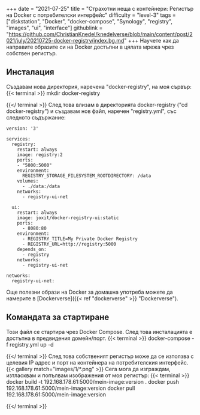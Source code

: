 +++
date = "2021-07-25"
title = "Страхотни неща с контейнери: Регистър на Docker с потребителски интерфейс"
difficulty = "level-3"
tags = ["diskstation", "Docker", "docker-compose", "Synology", "registry", "images", "ui", "interface"]
githublink = "https://github.com/ChristianKnedel/knedelverse/blob/main/content/post/2021/july/20210725-docker-registry/index.bg.md"
+++
Научете как да направите образите си на Docker достъпни в цялата мрежа чрез собствен регистър.
## Инсталация
Създавам нова директория, наречена "docker-registry", на моя сървър:
{{< terminal >}}
mkdir docker-registry

{{</ terminal >}}
След това влизам в директорията docker-registry ("cd docker-registry") и създавам нов файл, наречен "registry.yml", със следното съдържание:
```
version: '3'

services:
  registry:
    restart: always
    image: registry:2
    ports:
    - "5000:5000"
    environment:
      REGISTRY_STORAGE_FILESYSTEM_ROOTDIRECTORY: /data
    volumes:
      - ./data:/data
    networks:
      - registry-ui-net

  ui:
    restart: always
    image: joxit/docker-registry-ui:static
    ports:
      - 8080:80
    environment:
      - REGISTRY_TITLE=My Private Docker Registry
      - REGISTRY_URL=http://registry:5000
    depends_on:
      - registry
    networks:
      - registry-ui-net

networks:
  registry-ui-net:

```
Още полезни образи на Docker за домашна употреба можете да намерите в [Dockerverse]({{< ref "dockerverse" >}} "Dockerverse").
## Командата за стартиране
Този файл се стартира чрез Docker Compose. След това инсталацията е достъпна в предвидения домейн/порт.
{{< terminal >}}
docker-compose -f registry.yml up -d

{{</ terminal >}}
След това собственият регистър може да се използва с целевия IP адрес и порт на контейнера на потребителския интерфейс.
{{< gallery match="images/1/*.png" >}}
Сега мога да изграждам, изтласквам и попълвам изображения от моя регистър:
{{< terminal >}}
docker build -t 192.168.178.61:5000/mein-image:version .
docker push 192.168.178.61:5000/mein-image:version
docker pull 192.168.178.61:5000/mein-image:version

{{</ terminal >}}
